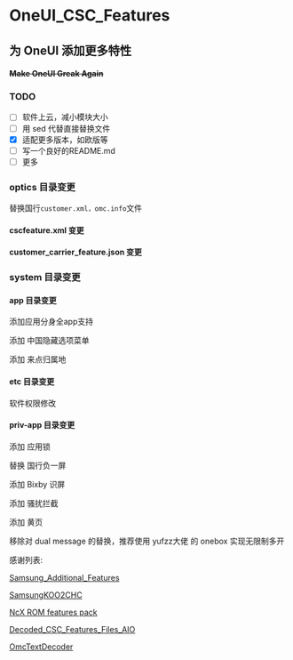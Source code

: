 # OneUI_CSC_Features

##  为 OneUI 添加更多特性

#### ~~Make OneUI Greak Again~~

### TODO

- [ ] 软件上云，减小模块大小
- [ ] 用 sed 代替直接替换文件
- [x] 适配更多版本，如欧版等
- [ ] 写一个良好的README.md
- [ ] 更多

### optics 目录变更

替换国行`customer.xml，omc.info`文件

#### cscfeature.xml 变更

#### customer_carrier_feature.json 变更

### system 目录变更

#### app 目录变更

添加应用分身全app支持

添加 中国隐藏选项菜单

添加 来点归属地

#### etc 目录变更

软件权限修改

#### priv-app 目录变更

添加 应用锁

替换 国行负一屏

添加 Bixby 识屏

添加 骚扰拦截

添加 黄页

移除对 dual message 的替换，推荐使用 yufzz大佬 的 onebox 实现无限制多开

感谢列表:

[Samsung_Additional_Features](https://github.com/el0xren/Samsung_Additional_Features)

[SamsungKOO2CHC](https://github.com/y6yuan/SamsungKOO2CHC)

[NcX ROM features pack](https://xdaforums.com/t/ncx-rom-features-pack-magisk-module.4583543)

[Decoded_CSC_Features_Files_AIO](https://xdaforums.com/t/magisk-module-exynos-snapdragon-test-decoded_csc_features_files-esim-support.4082445/)

[OmcTextDecoder](https://github.com/fei-ke/OmcTextDecoder)
